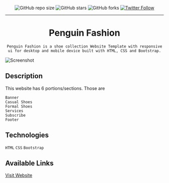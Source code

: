 <div align="center">

![GitHub repo size](https://img.shields.io/github/repo-size/codeaashu/Penguin-Fashion)
  ![GitHub stars](https://img.shields.io/github/stars/codeaashu/Penguin-Fashion?style=social)
  ![GitHub forks](https://img.shields.io/github/forks/codeaashu/Penguin-Fashion?style=social)
[![Twitter Follow](https://img.shields.io/twitter/follow/warrior_aashuu?style=social)](https://twitter.com/intent/follow?screen_name=warrior_aashuu)
<hr>
  <h1 align="center">Penguin Fashion</h1>

`Penguin Fashion is a shoe collection Website Template with responsive ui for desktop and mobile device built with HTML, CSS and Bootstrap.`

</div>

![Screenshot](https://user-images.githubusercontent.com/56265819/139070190-d3e44872-d542-4f0d-bd72-bd470b4c3c23.png)

## Description

This website has 6 portions/sections. Those are
```
Banner
Casual Shoes
Formal Shoes
Services
Subscribe
Footer
```

## Technologies

`HTML` `CSS` `Bootstrap`

## Available Links

[Visit Website](https://mustaquenadim.github.io/responsive-landing-page/)
